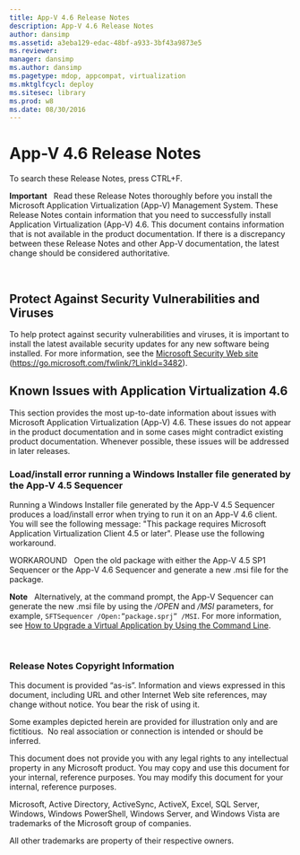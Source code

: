 ```yaml
---
title: App-V 4.6 Release Notes
description: App-V 4.6 Release Notes
author: dansimp
ms.assetid: a3eba129-edac-48bf-a933-3bf43a9873e5
ms.reviewer: 
manager: dansimp
ms.author: dansimp
ms.pagetype: mdop, appcompat, virtualization
ms.mktglfcycl: deploy
ms.sitesec: library
ms.prod: w8
ms.date: 08/30/2016
---
```



# App-V 4.6 Release Notes


To search these Release Notes, press CTRL+F.

**Important**  
Read these Release Notes thoroughly before you install the Microsoft Application Virtualization (App-V) Management System. These Release Notes contain information that you need to successfully install Application Virtualization (App-V) 4.6. This document contains information that is not available in the product documentation. If there is a discrepancy between these Release Notes and other App-V documentation, the latest change should be considered authoritative.

 

## Protect Against Security Vulnerabilities and Viruses


To help protect against security vulnerabilities and viruses, it is important to install the latest available security updates for any new software being installed. For more information, see the [Microsoft Security Web site](https://go.microsoft.com/fwlink/?LinkId=3482) (https://go.microsoft.com/fwlink/?LinkId=3482).

## Known Issues with Application Virtualization 4.6


This section provides the most up-to-date information about issues with Microsoft Application Virtualization (App-V) 4.6. These issues do not appear in the product documentation and in some cases might contradict existing product documentation. Whenever possible, these issues will be addressed in later releases.

### Load/install error running a Windows Installer file generated by the App-V 4.5 Sequencer

Running a Windows Installer file generated by the App-V 4.5 Sequencer produces a load/install error when trying to run it on an App-V 4.6 client. You will see the following message: "This package requires Microsoft Application Virtualization Client 4.5 or later". Please use the following workaround.

WORKAROUND   Open the old package with either the App-V 4.5 SP1 Sequencer or the App-V 4.6 Sequencer and generate a new .msi file for the package.

**Note**  
Alternatively, at the command prompt, the App-V Sequencer can generate the new .msi file by using the */OPEN* and */MSI* parameters, for example, `SFTSequencer /Open:”package.sprj” /MSI`. For more information, see [How to Upgrade a Virtual Application by Using the Command Line](how-to-upgrade-a-virtual-application-by-using-the-command-line.md).

 

### Release Notes Copyright Information

This document is provided “as-is”. Information and views expressed in this document, including URL and other Internet Web site references, may change without notice. You bear the risk of using it.

Some examples depicted herein are provided for illustration only and are fictitious.  No real association or connection is intended or should be inferred.

This document does not provide you with any legal rights to any intellectual property in any Microsoft product. You may copy and use this document for your internal, reference purposes. You may modify this document for your internal, reference purposes.



Microsoft, Active Directory, ActiveSync, ActiveX, Excel, SQL Server, Windows, Windows PowerShell, Windows Server, and Windows Vista are trademarks of the Microsoft group of companies.

All other trademarks are property of their respective owners.

 

 





